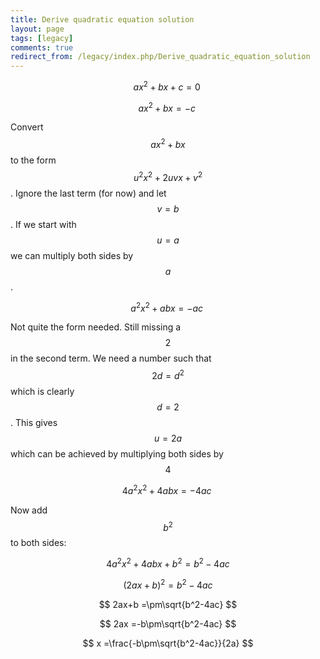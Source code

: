 ```yaml
---
title: Derive quadratic equation solution
layout: page
tags: [legacy]
comments: true
redirect_from: /legacy/index.php/Derive_quadratic_equation_solution
---
```

$$
    ax^2+bx+c=0\,\!
$$

$$
    ax^2+bx=-c\,\!
$$

Convert $$ax^2+bx$$ to the form $$u^2x^2+2uvx+v^2$$.
Ignore the last term (for now) and let $$v=b$$. If we start with $$u=a$$ we can multiply both sides by $$a$$.

$$
    a^2x^2+abx=-ac\,\!
$$

Not quite the form needed. Still missing a $$2$$ in the second term. We need a number such that $$2d=d^2$$ which is clearly $$d=2$$. This gives $$u=2a$$ which can be achieved by multiplying both sides by $$4$$

$$
    4a^2x^2+4abx=-4ac\,\!
$$

Now add $$b^2$$ to both sides:

$$
    4a^2x^2+4abx + b^2 =b^2-4ac
$$

$$
    (2ax+b)^2                   =b^2-4ac
$$

$$
    2ax+b                         =\pm\sqrt{b^2-4ac}
$$

$$
    2ax                             =-b\pm\sqrt{b^2-4ac}
$$

$$
    x                                 =\frac{-b\pm\sqrt{b^2-4ac}}{2a}
$$
